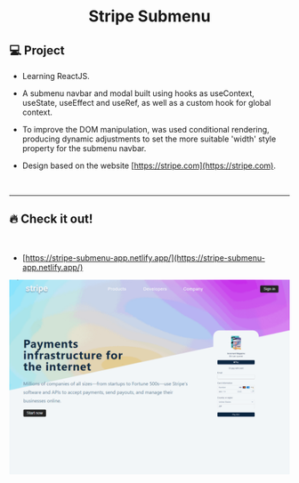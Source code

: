 <h1 align="center">
  Stripe Submenu

## 💻 Project

- Learning ReactJS.

- A submenu navbar and modal built using hooks as useContext, useState, useEffect and useRef, as well as a custom hook for global context.

- To improve the DOM manipulation, was used conditional rendering, producing dynamic adjustments to set the more suitable 'width' style property for the submenu navbar.

- Design based on the website [https://stripe.com](https://stripe.com).

<p>&nbsp;&nbsp;</p>

---

## 🔥 Check it out!

</br>

- [https://stripe-submenu-app.netlify.app/](https://stripe-submenu-app.netlify.app/)
<p align="center">
  <img src="src/images/stripe-gif.gif" />
</p>

<p>&nbsp;&nbsp;</p>
